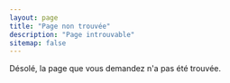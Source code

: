 ```yaml
---
layout: page
title: "Page non trouvée"
description: "Page introuvable"
sitemap: false
---  
```


Désolé, la page que vous demandez n'a pas été trouvée.

<script type="text/javascript">
  var GOOG_FIXURL_LANG = 'fr';
  var GOOG_FIXURL_SITE = '{{ site.url }}'
</script>
<script type="text/javascript"
  src="http://linkhelp.clients.google.com/tbproxy/lh/wm/fixurl.js">
</script>